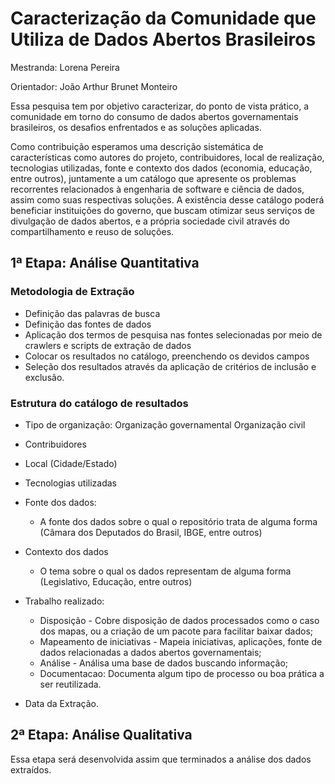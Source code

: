 # Caracterização da Comunidade que Utiliza de Dados Abertos Brasileiros

Mestranda: Lorena Pereira

Orientador: João Arthur Brunet Monteiro

Essa pesquisa tem por objetivo caracterizar, do ponto de vista prático, a comunidade em torno do consumo de dados abertos governamentais brasileiros, os desafios enfrentados e as soluções aplicadas. 

Como contribuição esperamos uma descrição sistemática de características como autores do projeto, contribuidores, local de realização, tecnologias utilizadas, fonte e contexto dos dados (economia, educação, entre outros), juntamente a um catálogo que apresente os problemas recorrentes relacionados à engenharia de software e ciência de dados, assim como suas respectivas soluções. A existência desse catálogo poderá beneficiar instituições do governo, que buscam otimizar seus serviços de divulgação de dados abertos, e a própria sociedade civil através do compartilhamento e reuso de soluções.

## 1ª Etapa: Análise Quantitativa

### Metodologia de Extração

- Definição das palavras de busca
- Definição das fontes de dados
- Aplicação dos termos de pesquisa nas fontes selecionadas por meio de crawlers e scripts de extração de dados
- Colocar os resultados no catálogo, preenchendo os devidos campos
- Seleção dos resultados através da aplicação de critérios de inclusão e exclusão.

### Estrutura do catálogo de resultados
- Tipo de organização:
	Organização governamental
	Organização civil
	
- Contribuidores

- Local (Cidade/Estado)

- Tecnologias utilizadas

- Fonte dos dados: 
	- A fonte dos dados sobre o qual o repositório trata de alguma forma (Câmara dos Deputados do Brasil, IBGE,  entre outros)
	
- Contexto dos dados
	- O tema sobre o qual os dados representam de alguma forma (Legislativo, Educação, entre outros)
	
- Trabalho realizado:
	- Disposição - Cobre disposição de dados processados como o caso dos mapas, ou a criação de um pacote para facilitar baixar dados;
	- Mapeamento de iniciativas - Mapeia iniciativas, aplicações, fonte de dados relacionadas a dados abertos governamentais;
	- Análise - Análisa uma base de dados buscando informação;
	- Documentacao: Documenta algum tipo de processo ou boa prática a ser reutilizada.
	
- Data da Extração.

## 2ª Etapa: Análise Qualitativa

Essa etapa será desenvolvida assim que terminados a análise dos dados extraídos.
